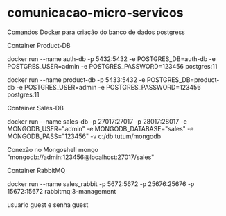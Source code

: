 # comunicacao-micro-servicos

Comandos Docker para criação do banco de dados postgress

Container Product-DB

docker run --name auth-db -p 5432:5432 -e POSTGRES_DB=auth-db -e POSTGRES_USER=admin -e POSTGRES_PASSWORD=123456 postgres:11

docker run --name product-db -p 5433:5432 -e POSTGRES_DB=product-db -e POSTGRES_USER=admin -e POSTGRES_PASSWORD=123456 postgres:11

Container Sales-DB

docker run --name sales-db -p 27017:27017 -p 28017:28017 -e MONGODB_USER="admin" -e MONGODB_DATABASE="sales" -e MONGODB_PASS="123456" -v  c:/db tutum/mongodb

Conexão no Mongoshell
mongo "mongodb://admin:123456@localhost:27017/sales"

Container RabbitMQ

docker run --name sales_rabbit -p 5672:5672 -p 25676:25676 -p 15672:15672 rabbitmq:3-management

usuario guest e senha guest 
